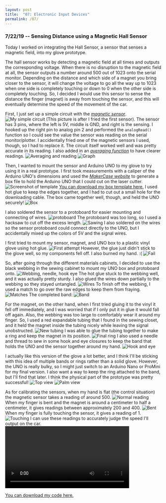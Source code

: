 ```yaml
---
layout: post
title:  "07: Electronic Input Devices"
permalink: /07/
---
```


### 7/22/19 -- Sensing Distance using a Magnetic Hall Sensor

Today I worked on integrating the Hall Sensor, a sensor that senses a magnetic field, into my glove prototype.

The hall sensor works by detecting a magnetic field at all times and outputs the corresponding voltage. When there is no disruption to the magnetic field at all, the sensor outputs a number around 500 out of 1023 onto the serial monitor. Depending on the distance and which side of a magnet you bring closer to the sensor, it will change the voltage to go all the way up to 1023 when one side is completely touching or down to 0 when the other side is completely touching. So, I decided I would use this sensor to sense the distance the finger (magnet) is away from touching the sensor, and this will eventually determine the speed of the movement of the car.

First, I just set up a simple circuit with the _[magnetic sensor](https://roberthart56.github.io/SCFAB/SC_lab/Sensors/magnetic/index.html)_. ![My simple circuit](first_circuit.png) (This picture is after I fried the first sensor). 
The sensor has 3 pins, where the left is 5V, middle is GND, and right is the sensing. I hooked up the right pin to analog pin 2 and performed the `analogRead()` function so I could see the value the sensor was reading on the serial monitor/plotter. I accidentally fried one of the magnetic sensors I used, though, so I had to replace it. The circuit itself worked well and was pretty accurate in its reading. I also added in an _[averaging function](https://roberthart56.github.io/SCFAB/SC_lab/Arduino_code_and_circuit_examples/AnalogReadSerial_N_ave/AnalogReadSerial_N_ave.txt)_ to have clearer readings. ![Averaging and reading](magnetic_avg.png) ![Graph]()

Then, I wanted to mount the sensor and Arduino UNO to my glove to try using it in a real prototype. I first took measurements with a caliper of the Arduino UNO's dimensions and used the _[MakerCase website](https://en.makercase.com/)_ to generate a box file to hold the Arduino UNO that I could cut on the laser cutter. ![Screenshot of template](box_diagram.png) <a href='arduino_box.dxf' download>You can download my box template here.</a> I used hot glue to keep the edges together, and I had to cut out a small hole for the downloading cable. The box came together well, though, and held the UNO securely! ![Box](uno_box.png)

I also soldered the sensor to a protoboard for easier mounting and connecting of wires. ![protoboard](protoboard.png) The protoboard was too long, so I used a hacksaw to cut off the excess length. ![Sawing](hacksaw.png) I also soldered on the wires so the sensor protoboard could connect directly to the UNO, but I accidentally mixed up the colors of 5V and the signal wires.

I first tried to mount my sensor, magnet, and UNO box to a plastic vinyl glove using hot glue. ![First attempt](vinyl_attempt.png) However, the glue just didn't stick to the glove well, so my components fell off. I also burned my hand. :( ![Fail](first_attempt_fail.png)

So, after going through the different materials cabinets, I decided to use the black webbing in the sewing cabinet to mount my UNO box and protoboard onto. ![Webbing, needle, hook eye](new_materials.png) The hot glue stuck to the webbing well, and it was actually pretty sturdy. I also glued the wires down partially to the webbing so they stayed untangled. ![Wires](glued_wires.png) To finish off the webbing, I used a match to go over the raw edges to keep them from fraying. ![Matches](matches.png) The completed band: ![Band](webbing_final.png)

For the magnet, on the other hand, when I first tried gluing it to the vinyl it fell off immediately, and I was worried that if I only put it in glue it would fall off again. Also, the webbing was too large to comfortably wear it around my finger. So, I used a red expandable tubing that I found in the sewing closet, and it held the magnet inside the tubing nicely while leaving the signal unobstructed. ![New tubing](red_tubing.png) I was able to glue the tubing together to make a ring and keep the magnet in its position. ![Final ring](ring_final.png) I also used a needle and thread to sew in some hook and eye closures to keep the band that holds the UNO and the sensor together around my hand. ![Hook and eye](hook_eye.png)

I actually like this version of the glove a lot better, and I think I'll be sticking with this idea of multiple bands or rings rather than a solid glove. However, the UNO is really bulky, so I might just switch to an Arduino Nano or ProMini for my final version. I also want a way to keep the ring attached to the band, but I'll find that later. I think the physical part of the prototype was pretty successful! ![Top view](proto_top_view.png) ![Palm view](proto_palm_view.png)

As for calibrating the sensors, when my hand is flat (the control situation) the magnetic sensor takes a reading of around 500. ![Normal reading](normal_reading.png)
When my finger is bent and the magnet is around a centimeter to half a centimeter, it gives readings between approximately 200 and 400. ![Bent](middle_reading.png)
When my finger is fully touching the sensor, it gives a reading of 1. ![Touching](touching_reading.png)
I can use these readings to accurately judge the speed I'll output on the car.
<video width="400" controls>
	<source src="final_readings.mp4" type="video/mp4">
</video>


<a href='magnetic_sensor.ino' download>You can download my code here.</a>